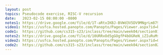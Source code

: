 ```yaml
---
layout: post
topics: Pseudocode exercise, RISC-V recursion
date:   2023-02-15 08:00:00 -0800
notes1: https://drive.google.com/file/d/1T-aRtxIKBJ-BVWd3V5DV9MNgrLm87S_F/view?usp=share_link
video1: https://usfca.hosted.panopto.com/Panopto/Pages/Viewer.aspx?id=b9d05158-b222-4f1b-aacb-af93011d3091
code1:  https://github.com/cs315-s23/inclass/tree/main/week04/section01
notes2: https://drive.google.com/file/d/10URRxOd5gGOgfP4bOGReN_iZIuRuMsqc/view?usp=share_link
video2: https://usfca.hosted.panopto.com/Panopto/Pages/Viewer.aspx?id=0c67c432-d539-46e2-859d-af93011cd07d
code2:  https://github.com/cs315-s23/inclass/tree/main/week04/section02
---
```

